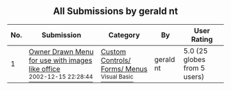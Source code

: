 ﻿<div align="center">

## All Submissions by gerald nt

</div>

No.  | Submission | Category | By   | User Rating
---- | ---------- | -------- | ---- | -----------
1 | [Owner Drawn Menu for use with images like office<br /><sup>2002-12-15 22:28:44</sup>](https://github.com/Planet-Source-Code/gerald-nt-owner-drawn-menu-for-use-with-images-like-office__1-41386) | [Custom Controls/ Forms/  Menus<br /><sup>Visual Basic</sup>](../ByCategory/custom-controls-forms-menus__1-4.md) | gerald nt | 5.0 (25 globes from 5 users)
